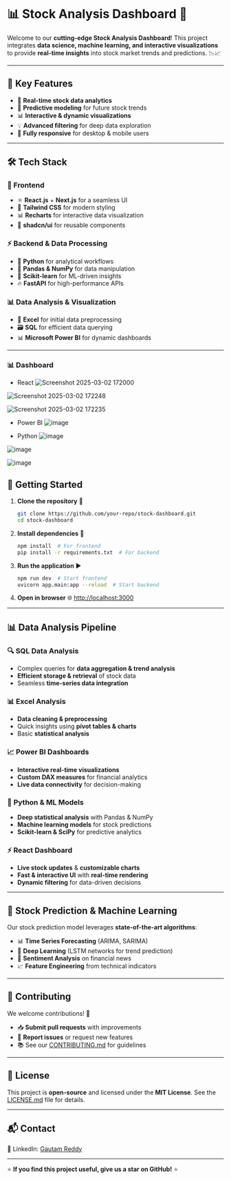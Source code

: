 # 📊 Stock Analysis Dashboard 🚀

Welcome to our **cutting-edge Stock Analysis Dashboard**! This project integrates **data science, machine learning, and interactive visualizations** to provide **real-time insights** into stock market trends and predictions. 📉📈

---

## 🌟 Key Features

- 🚀 **Real-time stock data analytics**
- 🔮 **Predictive modeling** for future stock trends
- 📊 **Interactive & dynamic visualizations**
- 💡 **Advanced filtering** for deep data exploration
- 📱 **Fully responsive** for desktop & mobile users

---

## 🛠️ Tech Stack

### 🎨 Frontend
- ⚛️ **React.js** + **Next.js** for a seamless UI
- 🎨 **Tailwind CSS** for modern styling
- 📊 **Recharts** for interactive data visualization
- 🧩 **shadcn/ui** for reusable components

### ⚡ Backend & Data Processing
- 🐍 **Python** for analytical workflows
- 🧮 **Pandas & NumPy** for data manipulation
- 🧠 **Scikit-learn** for ML-driven insights
- 🔥 **FastAPI** for high-performance APIs

### 📊 Data Analysis & Visualization
- 📑 **Excel** for initial data preprocessing
- 🗃️ **SQL** for efficient data querying
- 📊 **Microsoft Power BI** for dynamic dashboards

---
### 📊 Dashboard 
- React 
![Screenshot 2025-03-02 172000](https://github.com/user-attachments/assets/713ec1a2-3b8c-4a20-9a84-17c384a377ca)

![Screenshot 2025-03-02 172248](https://github.com/user-attachments/assets/38272c4b-5597-4e27-bfff-5a3515f46649)

![Screenshot 2025-03-02 172235](https://github.com/user-attachments/assets/1cd245fc-c9db-49c4-8019-7919c9981453)

- Power BI
![image](https://github.com/user-attachments/assets/c3bf34df-450a-4a5a-b502-9b5c064bf660)

- Python
![image](https://github.com/user-attachments/assets/f4daaffc-af89-4ecc-b4bf-b9bc3afda702)

![image](https://github.com/user-attachments/assets/826b0fa1-10b2-493c-8ef1-fca0b8a525a0)

![image](https://github.com/user-attachments/assets/790545f1-b29d-4a81-ac2f-922921a891d2)



## 🚀 Getting Started

1. **Clone the repository** 📂
   ```bash
   git clone https://github.com/your-repo/stock-dashboard.git
   cd stock-dashboard
   ```
2. **Install dependencies** 🔧
   ```bash
   npm install  # For frontend
   pip install -r requirements.txt  # For backend
   ```
3. **Run the application** ▶️
   ```bash
   npm run dev  # Start frontend
   uvicorn app.main:app --reload  # Start backend
   ```
4. **Open in browser** 🌐
   [http://localhost:3000](http://localhost:3000)

---

## 📊 Data Analysis Pipeline

### 🔍 **SQL Data Analysis**
- Complex queries for **data aggregation & trend analysis**
- **Efficient storage & retrieval** of stock data
- Seamless **time-series data integration**

### 📊 **Excel Analysis**
- **Data cleaning & preprocessing**
- Quick insights using **pivot tables & charts**
- Basic **statistical analysis**

### 📈 **Power BI Dashboards**
- **Interactive real-time visualizations**
- **Custom DAX measures** for financial analytics
- **Live data connectivity** for decision-making

### 🧠 **Python & ML Models**
- **Deep statistical analysis** with Pandas & NumPy
- **Machine learning models** for stock predictions
- **Scikit-learn & SciPy** for predictive analytics

### ⚡ **React Dashboard**
- **Live stock updates** & **customizable charts**
- **Fast & interactive UI** with **real-time rendering**
- **Dynamic filtering** for data-driven decisions

---

## 🧠 Stock Prediction & Machine Learning

Our stock prediction model leverages **state-of-the-art algorithms**:

- 📊 **Time Series Forecasting** (ARIMA, SARIMA)
- 🤖 **Deep Learning** (LSTM networks for trend prediction)
- 📰 **Sentiment Analysis** on financial news
- 📈 **Feature Engineering** from technical indicators

---

## 🤝 Contributing

We welcome contributions! 🚀
- 📥 **Submit pull requests** with improvements
- 🐞 **Report issues** or request new features
- 📚 See our [CONTRIBUTING.md](CONTRIBUTING.md) for guidelines

---

## 📄 License

This project is **open-source** and licensed under the **MIT License**.
See the [LICENSE.md](LICENSE.md) file for details.

---

## 📬 Contact


🔗 LinkedIn: [Gautam Reddy](https://www.linkedin.com/in/gautam-reddy-359594261/)

---

⭐️ **If you find this project useful, give us a star on GitHub!** ⭐️
